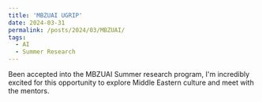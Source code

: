 ```yaml
---
title: 'MBZUAI UGRIP'
date: 2024-03-31
permalink: /posts/2024/03/MBZUAI/
tags:
  - AI
  - Summer Research
---
```


Been accepted into the MBZUAI Summer research program, I'm incredibly excited for this opportunity to explore Middle Eastern culture and meet with the mentors.
